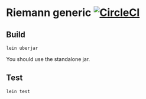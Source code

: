 # Riemann generic [![CircleCI](https://circleci.com/gh/martinwangjian/riemann-generic.svg?style=shield)](https://circleci.com/gh/martinwangjian/riemann-generic)

## Build

`lein uberjar`

You should use the standalone jar.

## Test

`lein test`
